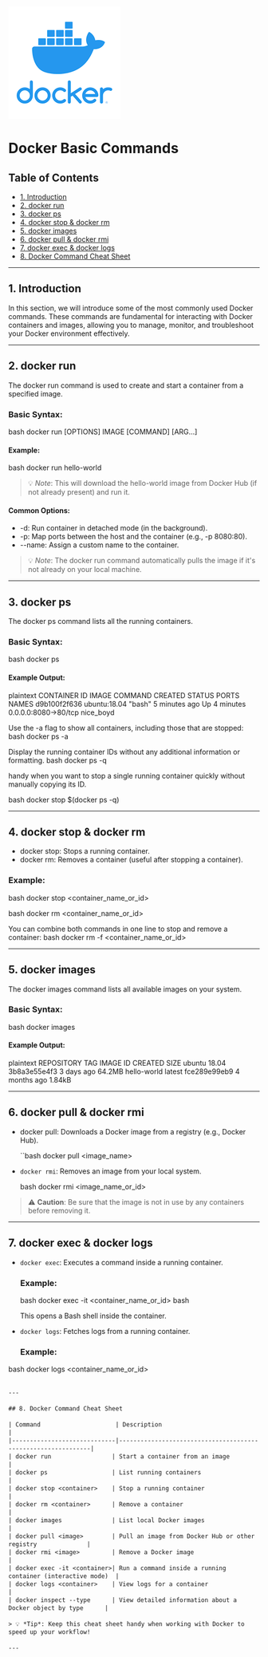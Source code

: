 <div align="left">
  <img src="/resources/images/docker-logo.png" alt="Docker" >
</div>

<!-- omit in toc -->
# Docker Basic Commands

<!-- omit in toc -->
## Table of Contents

- [1. Introduction](#1-introduction)
- [2. docker run](#2-docker-run)
- [3. docker ps](#3-docker-ps)
- [4. docker stop & docker rm](#4-docker-stop--docker-rm)
- [5. docker images](#5-docker-images)
- [6. docker pull & docker rmi](#6-docker-pull--docker-rmi)
- [7. docker exec & docker logs](#7-docker-exec--docker-logs)
- [8. Docker Command Cheat Sheet](#8-docker-command-cheat-sheet)

---

## 1. Introduction

In this section, we will introduce some of the most commonly used Docker commands. These commands are fundamental for interacting with Docker containers and images, allowing you to manage, monitor, and troubleshoot your Docker environment effectively.

---

## 2. docker run

The docker run command is used to create and start a container from a specified image.

### Basic Syntax:
bash 
docker run [OPTIONS] IMAGE [COMMAND] [ARG...] 


#### Example:
bash 
docker run hello-world 


> 💡 *Note*: This will download the hello-world image from Docker Hub (if not already present) and run it.

#### Common Options:
- -d: Run container in detached mode (in the background).
- -p: Map ports between the host and the container (e.g., -p 8080:80).
- --name: Assign a custom name to the container.

> 💡 *Note*: The docker run command automatically pulls the image if it's not already on your local machine.

---

## 3. docker ps

The docker ps command lists all the running containers.

### Basic Syntax:
bash 
docker ps 

#### Example Output:

plaintext
CONTAINER ID   IMAGE           COMMAND                  CREATED        STATUS       PORTS                  NAMES
d9b100f2f636   ubuntu:18.04    "bash"                   5 minutes ago  Up 4 minutes  0.0.0.0:8080->80/tcp   nice_boyd


Use the -a flag to show all containers, including those that are stopped:
bash 
docker ps -a 

Display the running container IDs without any additional information or formatting. 
bash 
docker ps -q 

handy when you want to stop a single running container quickly without manually copying its ID.

bash 
docker stop $(docker ps -q)

---

## 4. docker stop & docker rm

- docker stop: Stops a running container.
- docker rm: Removes a container (useful after stopping a container).

### Example:
bash 
docker stop <container_name_or_id> 

bash 
docker rm <container_name_or_id> 


You can combine both commands in one line to stop and remove a container:
bash 
docker rm -f <container_name_or_id> 


---

## 5. docker images

The docker images command lists all available images on your system.

### Basic Syntax:
bash 
docker images 


#### Example Output:
 plaintext
 REPOSITORY          TAG       IMAGE ID       CREATED         SIZE
 ubuntu              18.04     3b8a3e55e4f3   3 days ago      64.2MB
 hello-world         latest    fce289e99eb9   4 months ago    1.84kB
 
---

## 6. docker pull & docker rmi

- docker pull: Downloads a Docker image from a registry (e.g., Docker Hub).
  
  ``bash 
  docker pull <image_name> 
  

- `docker rmi`: Removes an image from your local system.
  
  bash 
  docker rmi <image_name_or_id> 
  

> ⚠ **Caution**: Be sure that the image is not in use by any containers before removing it.

---

## 7. docker exec & docker logs

- `docker exec`: Executes a command inside a running container.

  ### Example:
  bash 
  docker exec -it <container_name_or_id> bash 
  

  This opens a Bash shell inside the container.

- `docker logs`: Fetches logs from a running container.

  ### Example:
bash 
docker logs <container_name_or_id> 
```

---

## 8. Docker Command Cheat Sheet

| Command                     | Description                                                  |
|-----------------------------|--------------------------------------------------------------|
| docker run                 | Start a container from an image                              |
| docker ps                  | List running containers                                      |
| docker stop <container>    | Stop a running container                                     |
| docker rm <container>      | Remove a container                                           |
| docker images              | List local Docker images                                     |
| docker pull <image>        | Pull an image from Docker Hub or other registry              |
| docker rmi <image>         | Remove a Docker image                                        |
| docker exec -it <container>| Run a command inside a running container (interactive mode)  |
| docker logs <container>    | View logs for a container                                    |
| docker inspect --type      | View detailed information about a Docker object by type      |

> 💡 *Tip*: Keep this cheat sheet handy when working with Docker to speed up your workflow!

---